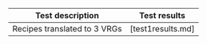 
| Test description | Test results |
| ------------     | -------------|
| Recipes translated to 3 VRGs | [test1results.md]

